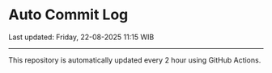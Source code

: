 # Auto Commit Log

Last updated: Friday, 22-08-2025 11:15 WIB

---

This repository is automatically updated every 2 hour using GitHub Actions.
